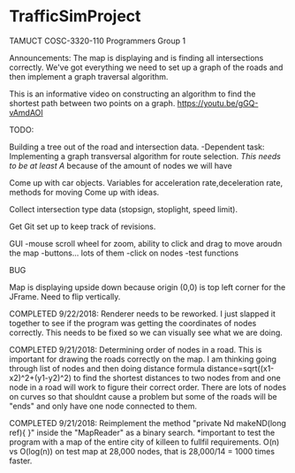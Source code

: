 # TrafficSimProject

TAMUCT COSC-3320-110 Programmers Group 1

Announcements:
The map is displaying and is finding all intersections correctly. We've got
everything we need to set up a graph of the roads and then implement a 
graph traversal algorithm.

This is an informative video on constructing an algorithm to find the shortest
path between two points on a graph. 
https://youtu.be/gGQ-vAmdAOI

TODO:

Building a tree out of the road and intersection data. 
-Dependent task: Implementing a graph transversal algorithm for route selection.
*This needs to be at least A* because of the amount of nodes we will have
    
 Come up with car objects.
Variables for acceleration rate,deceleration rate,
methods for moving
Come up with ideas.  

Collect intersection type data (stopsign, stoplight, speed limit).

Get Git set up to keep track of revisions.

GUI 
-mouse scroll wheel for zoom, ability to click and drag to move aroudn the map
-buttons... lots of them 
-click on nodes
-test functions 

BUG 

Map is displaying upside down because origin (0,0) is top left corner for the JFrame.
Need to flip vertically.

COMPLETED 9/22/2018: Renderer needs to be reworked. I just slapped it together to see if the program was getting
the coordinates of nodes correctly. This needs to be fixed so we can visually see what we are doing. 


COMPLETED 9/21/2018: Determining order of nodes in a road. This is important for drawing the roads correctly on the map.
I am thinking going through list of nodes and then doing distance formula distance=sqrt((x1-x2)^2+(y1-y2)^2)
to find the shortest distances to two nodes from and one node in a road will work to figure their correct order.
There are lots of nodes on curves so that shouldnt cause a problem but some of the roads will be "ends" and only have one node connected to them. 

COMPLETED 9/21/2018: Reimplement the method "private Nd makeND(long ref){ }" inside the "MapReader" as a binary search. 
*important to test the program with a map of the entire city of killeen to fullfil requirements. 
O(n) vs O(log(n)) on test map at 28,000 nodes, that is 28,000/14 = 1000 times faster.  



